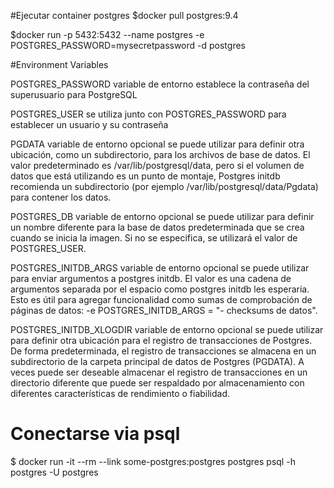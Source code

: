 #Ejecutar container postgres
$docker pull postgres:9.4


$docker run -p 5432:5432 --name postgres -e POSTGRES_PASSWORD=mysecretpassword -d postgres

#Environment Variables

POSTGRES_PASSWORD  variable de entorno establece la contraseña del superusuario para PostgreSQL

POSTGRES_USER se utiliza junto con POSTGRES_PASSWORD para establecer un usuario y su contraseña

PGDATA variable de entorno opcional se puede utilizar para definir otra ubicación, como un subdirectorio, para los archivos de base de datos. El valor predeterminado es /var/lib/postgresql/data, pero si el volumen de datos que está utilizando es un punto de montaje, Postgres initdb recomienda un subdirectorio (por ejemplo /var/lib/postgresql/data/Pgdata) para contener los datos.

POSTGRES_DB variable de entorno opcional se puede utilizar para definir un nombre diferente para la base de datos predeterminada que se crea cuando se inicia la imagen. Si no se especifica, se utilizará el valor de POSTGRES_USER.

POSTGRES_INITDB_ARGS variable de entorno opcional se puede utilizar para enviar argumentos a postgres initdb. El valor es una cadena de argumentos separada por el espacio como postgres initdb les esperaría. Esto es útil para agregar funcionalidad como sumas de comprobación de páginas de datos: -e POSTGRES_INITDB_ARGS = "- checksums de datos".

POSTGRES_INITDB_XLOGDIR variable de entorno opcional se puede utilizar para definir otra ubicación para el registro de transacciones de Postgres. De forma predeterminada, el registro de transacciones se almacena en un subdirectorio de la carpeta principal de datos de Postgres (PGDATA). A veces puede ser deseable almacenar el registro de transacciones en un directorio diferente que puede ser respaldado por almacenamiento con diferentes características de rendimiento o fiabilidad.

# Conectarse via psql

$ docker run -it --rm --link some-postgres:postgres postgres psql -h postgres -U postgres
